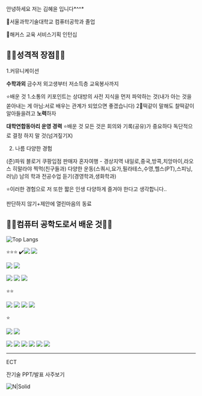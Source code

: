 안녕하세요 저는 김혜윤 입니다*^^*

🏫서울과학기술대학교 컴퓨터공학과 졸업

🏢해커스 교육 서비스기획 인턴십 

## ✌🏻성격적 장점✌🏻

1.커뮤니케이션

**수학과외**
금수저 외고생부터 
저소득층 교육봉사까지 

⭐배운 것 
1.소통의 키포인트는 상대방의 사전 지식을 먼저 파악하는 것(내가 아는 것을 쏟아내는 게 아님:서로 배우는 관계가 되었으면 좋겠습니다) 
2🐶떡같이 말해도 찰떡같이 알아들을려고 **노력**하자

**대학연합동아리 운영 경력**
⭐배운 것 
모든 것은 회의와 기록(공유)가 중요하다
독단적으로 결정 하지 말 것(넘겨짚기X)

2. 나름 다양한 경험
   
(준)파워 블로거
쿠팡입점 판매자
혼자여행 - 경상지역 내일로,중국,방콕,치앙마이,라오스
히말라야 찍먹(친구들과)
다양한 운동(스쿼시,요가,필라테스,수영,헬스(PT),스피닝,러닝)
남의 학과 전공수업 듣기(경영학과,생화학과)

⭐이러한 경험으로 
저 또한 짧은 인생 다양하게 즐겨야 한다고 생각합니다..

판단하지 않기+제안에 열린마음의 동료



## ✌🏻컴퓨터 공학도로서 배운 것✌🏻

![Top Langs](https://github-readme-stats.vercel.app/api/top-langs/?username=gpdbs9409&layout=compact)



⭐⭐⭐
✔️<img src="https://img.shields.io/badge/Python-%233776AB?style=for-the-badge&logo=Python&logoColor=white"> 
<img src="https://img.shields.io/badge/NLP-%23646B8C?style=for-the-badge"> 

<img src="https://img.shields.io/badge/Selenium-%2343B02A?style=for-the-badge&logo=Selenium&logoColor=white"> <img src="https://img.shields.io/badge/BeautifulSoup-%23377091?style=for-the-badge&logo=BeautifulSoup&logoColor=white">

<img src="https://img.shields.io/badge/Flutter-%2302569B?style=for-the-badge&logo=Flutter&logoColor=white">
<img src="https://img.shields.io/badge/C-%2300599C?style=for-the-badge&logo=C&logoColor=white">
<img src="https://img.shields.io/badge/JavaScript-%23F7DF1E?style=for-the-badge&logo=JavaScript&logoColor=black">


⭐⭐

<img src="https://img.shields.io/badge/MySQL-%234479A1?style=for-the-badge&logo=MySQL&logoColor=white"> 

<img src="https://img.shields.io/badge/Java-%23ED8B00?style=for-the-badge&logo=Java&logoColor=white"> 
<img src="https://img.shields.io/badge/JMeter-%23D24939?style=for-the-badge&logo=apachejmeter&logoColor=white">

<img src="https://img.shields.io/badge/C++-%2300599C?style=for-the-badge&logo=C%2B%2B&logoColor=white">

⭐

 <img src="https://img.shields.io/badge/Node.js-%23339933?style=for-the-badge&logo=Node.js&logoColor=white">  <img src="https://img.shields.io/badge/Apache_Spark-%23E25A1C?style=for-the-badge&logo=apachespark&logoColor=white">


 <img src="https://img.shields.io/badge/PostgreSQL-%23336791?style=for-the-badge&logo=postgresql&logoColor=white"> <img src="https://img.shields.io/badge/GRE-%23646B8C?style=for-the-badge"> <img src="https://img.shields.io/badge/Hadoop-%23FDB813?style=for-the-badge&logo=apachehadoop&logoColor=black"> <img src="https://img.shields.io/badge/Linux-%23FCC624?style=for-the-badge&logo=linux&logoColor=black"> <img src="https://img.shields.io/badge/AWS-%23FF9900?style=for-the-badge&logo=amazonaws&logoColor=white"> <img src="https://img.shields.io/badge/Docker-%232496ED?style=for-the-badge&logo=docker&logoColor=white">


-------- 


ECT 


잔기술 
PPT/발표 
사주보기 

![N|Solid](https://i.imgur.com/56QYiUM.gif)



